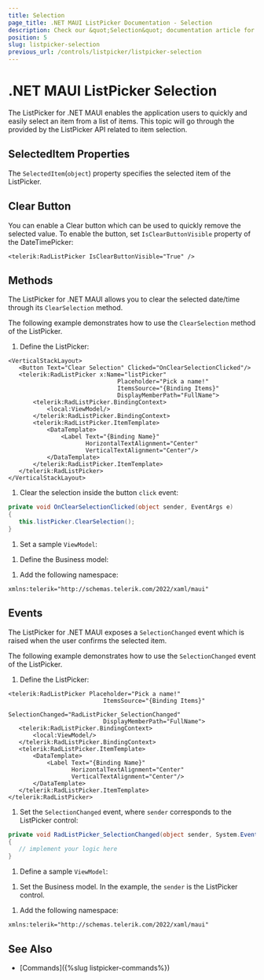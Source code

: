 ```yaml
---
title: Selection
page_title: .NET MAUI ListPicker Documentation - Selection
description: Check our &quot;Selection&quot; documentation article for Telerik ListPicker for .NET MAUI.
position: 5
slug: listpicker-selection
previous_url: /controls/listpicker/listpicker-selection
---
```


# .NET MAUI ListPicker Selection

The ListPicker for .NET MAUI enables the application users to quickly and easily select an item from a list of items. This topic will go through the provided by the ListPicker API related to item selection.

## SelectedItem Properties

The `SelectedItem`(`object`) property specifies the selected item of the ListPicker.

## Clear Button

You can enable a Clear button which can be used to quickly remove the selected value. To enable the button, set `IsClearButtonVisible` property of the DateTimePicker:

```XAML
<telerik:RadListPicker IsClearButtonVisible="True" />
```

## Methods

The ListPicker for .NET MAUI allows you to clear the selected date/time through its `ClearSelection` method.

The following example demonstrates how to use the `ClearSelection` method of the ListPicker.

1. Define the ListPicker:

 ```XAML
<VerticalStackLayout>
    <Button Text="Clear Selection" Clicked="OnClearSelectionClicked"/>
    <telerik:RadListPicker x:Name="listPicker"
                                Placeholder="Pick a name!"
                                ItemsSource="{Binding Items}"
                                DisplayMemberPath="FullName">
        <telerik:RadListPicker.BindingContext>
            <local:ViewModel/>
        </telerik:RadListPicker.BindingContext>
        <telerik:RadListPicker.ItemTemplate>
            <DataTemplate>
                <Label Text="{Binding Name}"
                       HorizontalTextAlignment="Center"
                       VerticalTextAlignment="Center"/>
            </DataTemplate>
        </telerik:RadListPicker.ItemTemplate>
    </telerik:RadListPicker>
</VerticalStackLayout>
 ```

1. Clear the selection inside the button `click` event:

 ```C#
private void OnClearSelectionClicked(object sender, EventArgs e)
{
    this.listPicker.ClearSelection();
}
 ```

1. Set a sample `ViewModel`:

 <snippet id='listpicker-getting-started-viewmodel' />

1. Define the Business model:

 <snippet id='listpicker-getting-started-business-model' />

1. Add the following namespace:

 ```XAML
xmlns:telerik="http://schemas.telerik.com/2022/xaml/maui"
 ```

## Events

The ListPicker for .NET MAUI exposes a `SelectionChanged` event which is raised when the user confirms the selected item.

The following example demonstrates how to use the `SelectionChanged` event of the ListPicker.


1. Define the ListPicker:

 ```XAML
<telerik:RadListPicker Placeholder="Pick a name!"
	                        ItemsSource="{Binding Items}"
	                        SelectionChanged="RadListPicker_SelectionChanged"
	                        DisplayMemberPath="FullName">
    <telerik:RadListPicker.BindingContext>
        <local:ViewModel/>
    </telerik:RadListPicker.BindingContext>
    <telerik:RadListPicker.ItemTemplate>
        <DataTemplate>
            <Label Text="{Binding Name}"
				   HorizontalTextAlignment="Center"
				   VerticalTextAlignment="Center"/>
        </DataTemplate>
    </telerik:RadListPicker.ItemTemplate>
</telerik:RadListPicker>
 ```

1. Set the `SelectionChanged` event, where `sender` corresponds to the ListPicker control:

 ```C#
private void RadListPicker_SelectionChanged(object sender, System.EventArgs e)
{
	// implement your logic here
}
 ```

1. Define a sample `ViewModel`:

 <snippet id='listpicker-getting-started-viewmodel' />

1. Set the Business model. In the example, the `sender` is the ListPicker control.

 <snippet id='listpicker-getting-started-business-model' />

1. Add the following namespace:

```XAML
xmlns:telerik="http://schemas.telerik.com/2022/xaml/maui"
```

## See Also

- [Commands]({%slug listpicker-commands%})
